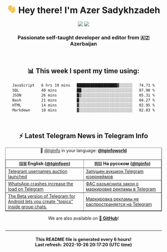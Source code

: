 <div align="center">
	<div>
		<h1>
      <img src="./assets/hi.gif" width="30px"> Hey there! I'm Azer Sadykhzadeh
    </h1>
    <img height="18" src="https://komarev.com/ghpvc/?username=sadykhzadeh&label=Views&color=2081c1&style=flat-square" />
		<a href="https://wakatime.com/@Azer"> <img height="18" src="https://wakatime.com/badge/user/f80ae27a-c328-426f-a381-bc84136e2dd6.svg" /> </a>
    <h3>
      Passionate self-taught developer and editor from 🇦🇿 Azerbaijan
    </h3>
  </div>
  <br>

<h2>📊 This week I spent my time using:</h2>

<!--START_SECTION:waka-->

```text
JavaScript   6 hrs 19 mins   ██████████████████▓░░░░░░   74.71 %
SQL          40 mins         ██░░░░░░░░░░░░░░░░░░░░░░░   07.98 %
JSON         26 mins         █▒░░░░░░░░░░░░░░░░░░░░░░░   05.31 %
Bash         21 mins         █░░░░░░░░░░░░░░░░░░░░░░░░   04.27 %
HTML         14 mins         ▓░░░░░░░░░░░░░░░░░░░░░░░░   02.95 %
Markdown     10 mins         ▓░░░░░░░░░░░░░░░░░░░░░░░░   02.03 %
```

<!--END_SECTION:waka-->

<br>

<h2>⚡️ Latest Telegram News in Telegram Info</h2>
  <table border>
		<tr>
			<th width="50%">🇬🇧 English (<a href="https://t.me/tginfoen">@tginfoen</a>)</th>
			<th>🇷🇺 На русском (<a href="https://t.me/tginfo">@tginfo</a>)</th>
		</tr>
		<caption>🚩 <a href="https://t.me/tginfo">@tginfo</a> in your language: <a href="https://t.me/tginfoworld"><b>@tginfoworld</b></a><caption/>
  <tr><td><a href="https://t.me/tginfoen/1510">Telegram usernames auction launched</a></td>
    <td><a href="https://t.me/tginfo/3461">Запущен аукцион Telegram юзернеймов</a></td></tr><tr><td><a href="https://t.me/tginfoen/1509">WhatsApp crashes increase the load on Telegram</a></td>
    <td><a href="https://t.me/tginfo/3460">ФАС разъяснила закон о маркировке рекламы в Telegram</a></td></tr><tr><td><a href="https://t.me/tginfoen/1508">The Beta version of Telegram for Android lets you create "topics" inside group chats.</a></td>
    <td><a href="https://t.me/tginfo/3458">Маркировка рекламы не распространяется на Telegram</a></td></tr>
</table>
We are also available on <a href="https://github.com/tginfo"><b>🐙 GitHub</b></a>!
</div>

<br>
<hr>
<h4 align="center">This README file is generated <b>every 6 hours</b>!</br>Last refresh: <b>2022-10-26 20:17:20 (UTC time)</b></h4>
